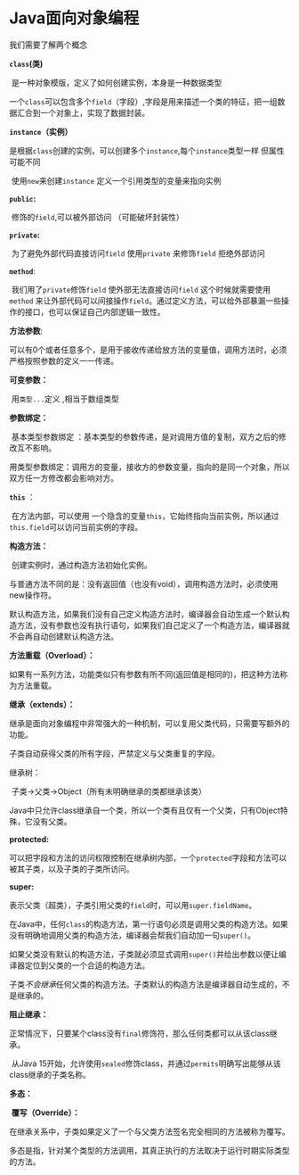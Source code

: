 # Java面向对象编程

我们需要了解两个概念

**`class`(类)**

​	是一种对象模版，定义了如何创建实例，本身是一种数据类型

一个`class`可以包含多个`field`（字段）,字段是用来描述一个类的特征，把一组数据汇合到一个对象上，实现了数据封装。

**`instance`（实例）**

​	是根据`class`创建的实例，可以创建多个`instance`,每个`instance`类型一样 但属性可能不同

​	使用`new`来创建`instance`  定义一个引用类型的变量来指向实例

**`public`:**  

​	修饰的`field`,可以被外部访问 （可能破坏封装性）

**`private`:**  

​	为了避免外部代码直接访问`field` 使用`private` 来修饰`field` 拒绝外部访问 

**`method`**: 

​	我们用了`private`修饰`field` 使外部无法直接访问`field` 这个时候就需要使用`method` 来让外部代码可以间接操作`field`。通过定义方法，可以给外部暴漏一些操作的接口，也可以保证自己内部逻辑一致性。

**方法参数**: 

​	可以有0个或者任意多个，是用于接收传递给放方法的变量值，调用方法时，必须严格按照参数的定义一一传递。

**可变参数：**

​	用`类型...`定义 ,相当于数组类型

**参数绑定：**

​	基本类型参数绑定 ：基本类型的参数传递，是对调用方值的复制，双方之后的修改互不影响。

​	用类型参数绑定：调用方的变量，接收方的参数变量，指向的是同一个对象，所以双方任一方修改都会影响对方。

**`this`** ：

​	在方法内部，可以使用 一个隐含的变量`this`，它始终指向当前实例，所以通过`this.field`可以访问当前实例的字段。

**构造方法：**

​	创建实例时，通过构造方法初始化实例。

​	与普通方法不同的是：没有返回值（也没有void），调用构造方法时，必须使用new操作符。

​	默认构造方法，如果我们没有自己定义构造方法时，编译器会自动生成一个默认构造方法，没有参数也没有执行语句，如果我们自己定义了一个构造方法，编译器就不会再自动创建默认构造方法。

**方法重载（Overload）：**

​	如果有一系列方法，功能类似只有参数有所不同(返回值是相同的)，把这种方法称为方法重载。

**继承（extends）：**

​	继承是面向对象编程中非常强大的一种机制，可以复用父类代码，只需要写额外的功能。

子类自动获得父类的所有字段，严禁定义与父类重复的字段。

继承树：

​	子类→父类→Object（所有未明确继承的类都继承该类）

​	Java中只允许class继承自一个类，所以一个类有且仅有一个父类，只有Object特殊，它没有父类。

**protected:**

​	可以把字段和方法的访问权限控制在继承树内部，一个`protected`字段和方法可以被其子类，以及子类的子类所访问。

**super:**

​	表示父类（超类），子类引用父类的`field`时，可以用`super.fieldName`。

​	在Java中，任何`class`的构造方法，第一行语句必须是调用父类的构造方法。如果没有明确地调用父类的构造方法，编译器会帮我们自动加一句`super()`。

​	如果父类没有默认的构造方法，子类就必须显式调用`super()`并给出参数以便让编译器定位到父类的一个合适的构造方法。

​	子类*不会继承*任何父类的构造方法。子类默认的构造方法是编译器自动生成的，不是继承的。

**阻止继承：**

​	正常情况下，只要某个class没有`final`修饰符，那么任何类都可以从该class继承。

​	从Java 15开始，允许使用`sealed`修饰class，并通过`permits`明确写出能够从该class继承的子类名称。

**多态：**

​	**覆写（Override）：**

​	在继承关系中，子类如果定义了一个与父类方法签名完全相同的方法被称为覆写。

​	多态是指，针对某个类型的方法调用，其真正执行的方法取决于运行时期实际类型的方法。